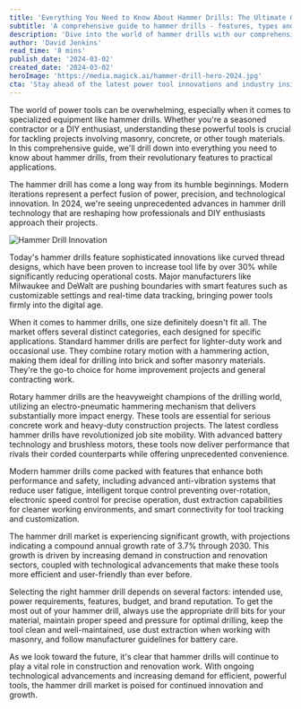 ```yaml
---
title: 'Everything You Need to Know About Hammer Drills: The Ultimate Guide for 2024'
subtitle: 'A comprehensive guide to hammer drills - features, types and expert tips'
description: 'Dive into the world of hammer drills with our comprehensive 2024 guide. From basic features to advanced applications, learn everything you need to know about these essential power tools. Discover the latest innovations, types of hammer drills, and expert tips for optimal performance.'
author: 'David Jenkins'
read_time: '8 mins'
publish_date: '2024-03-02'
created_date: '2024-03-02'
heroImage: 'https://media.magick.ai/hammer-drill-hero-2024.jpg'
cta: 'Stay ahead of the latest power tool innovations and industry insights - follow us on LinkedIn for regular updates on construction technology and expert advice!'
---
```


The world of power tools can be overwhelming, especially when it comes to specialized equipment like hammer drills. Whether you're a seasoned contractor or a DIY enthusiast, understanding these powerful tools is crucial for tackling projects involving masonry, concrete, or other tough materials. In this comprehensive guide, we'll drill down into everything you need to know about hammer drills, from their revolutionary features to practical applications.

The hammer drill has come a long way from its humble beginnings. Modern iterations represent a perfect fusion of power, precision, and technological innovation. In 2024, we're seeing unprecedented advances in hammer drill technology that are reshaping how professionals and DIY enthusiasts approach their projects.

![Hammer Drill Innovation](https://media.magick.ai/hammer-drill-hero-2024.jpg)

Today's hammer drills feature sophisticated innovations like curved thread designs, which have been proven to increase tool life by over 30% while significantly reducing operational costs. Major manufacturers like Milwaukee and DeWalt are pushing boundaries with smart features such as customizable settings and real-time data tracking, bringing power tools firmly into the digital age.

When it comes to hammer drills, one size definitely doesn't fit all. The market offers several distinct categories, each designed for specific applications. Standard hammer drills are perfect for lighter-duty work and occasional use. They combine rotary motion with a hammering action, making them ideal for drilling into brick and softer masonry materials. They're the go-to choice for home improvement projects and general contracting work.

Rotary hammer drills are the heavyweight champions of the drilling world, utilizing an electro-pneumatic hammering mechanism that delivers substantially more impact energy. These tools are essential for serious concrete work and heavy-duty construction projects. The latest cordless hammer drills have revolutionized job site mobility. With advanced battery technology and brushless motors, these tools now deliver performance that rivals their corded counterparts while offering unprecedented convenience.

Modern hammer drills come packed with features that enhance both performance and safety, including advanced anti-vibration systems that reduce user fatigue, intelligent torque control preventing over-rotation, electronic speed control for precise operation, dust extraction capabilities for cleaner working environments, and smart connectivity for tool tracking and customization.

The hammer drill market is experiencing significant growth, with projections indicating a compound annual growth rate of 3.7% through 2030. This growth is driven by increasing demand in construction and renovation sectors, coupled with technological advancements that make these tools more efficient and user-friendly than ever before.

Selecting the right hammer drill depends on several factors: intended use, power requirements, features, budget, and brand reputation. To get the most out of your hammer drill, always use the appropriate drill bits for your material, maintain proper speed and pressure for optimal drilling, keep the tool clean and well-maintained, use dust extraction when working with masonry, and follow manufacturer guidelines for battery care.

As we look toward the future, it's clear that hammer drills will continue to play a vital role in construction and renovation work. With ongoing technological advancements and increasing demand for efficient, powerful tools, the hammer drill market is poised for continued innovation and growth.